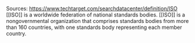 Sources:
https://www.techtarget.com/searchdatacenter/definition/ISO
\
[[ISO]] is a worldwide federation of national standards bodies. [[ISO]] is a nongovernmental organization that comprises standards bodies from more than 160 countries, with one standards body representing each member country.
